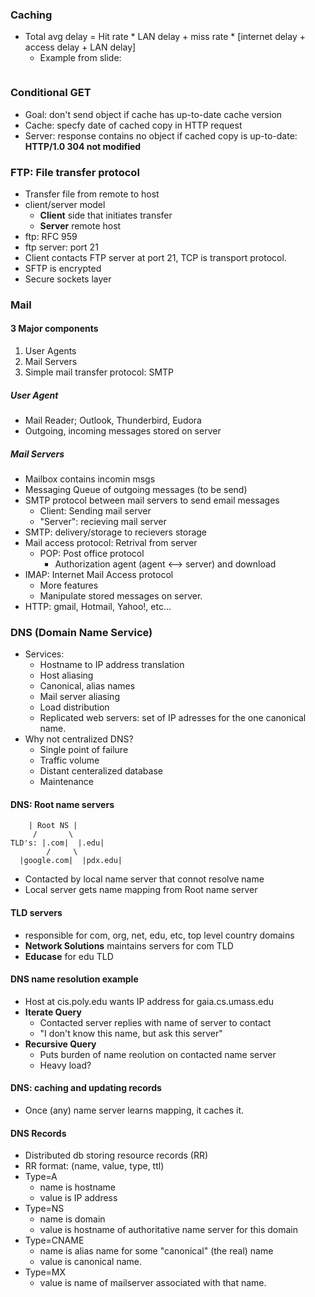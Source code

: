 ### Caching
- Total avg delay = Hit rate * LAN delay + miss rate * [internet delay + access delay + LAN delay]
	- Example from slide:
	```	- 0.4 * (1000000 bits/100x10^6 bits/sec) + 0.6 * [2 seconds + 0.01 seconds]
	```

### Conditional GET
- Goal: don't send object if cache has up-to-date cache version
- Cache: specfy date of cached copy in HTTP request
- Server: response contains no object if cached copy is up-to-date: **HTTP/1.0 304 not modified**

### FTP: File transfer protocol
- Transfer file from remote to host
- client/server model
	 - **Client** side that initiates transfer
	 - **Server** remote host
- ftp: RFC 959
- ftp server: port 21
- Client contacts FTP server at port 21, TCP is transport protocol.
- SFTP is encrypted
- Secure sockets layer

### Mail

#### 3 Major components
1. User Agents
2. Mail Servers
3. Simple mail transfer protocol: SMTP

##### User Agent
- Mail Reader; Outlook, Thunderbird, Eudora
- Outgoing, incoming messages stored on server

##### Mail Servers
- Mailbox contains incomin msgs
- Messaging Queue of outgoing messages (to be send)
- SMTP protocol between mail servers to send email messages
	 - Client: Sending mail server
	 - "Server": recieving mail server
- SMTP: delivery/storage to recievers storage
- Mail access protocol: Retrival from server
	 - POP: Post office protocol
	 	- Authorization agent (agent <--> server) and download
 - IMAP: Internet Mail Access protocol
	  - More features
	  - Manipulate stored messages on server.
 - HTTP: gmail, Hotmail, Yahoo!, etc...

### DNS (Domain Name Service)
- Services:
	 - Hostname to IP address translation
	 - Host aliasing
	 - Canonical, alias names
	 - Mail server aliasing
	 - Load distribution
	 - Replicated web servers: set of IP adresses for the one canonical name.
- Why not centralized DNS?
	 - Single point of failure
	 - Traffic volume
	 - Distant centeralized database
	 - Maintenance

#### DNS: Root name servers

```
	| Root NS |
	 /       \
TLD's: |.com|  |.edu|
        /	  \
  |google.com|  |pdx.edu|
```

- Contacted by local name server that connot resolve name
- Local server gets name mapping from Root name server
#### TLD servers
- responsible for com, org, net, edu, etc, top level country domains
- **Network Solutions** maintains servers for com TLD
- **Educase** for edu TLD

#### DNS name resolution example
- Host at cis.poly.edu wants IP address for gaia.cs.umass.edu
- **Iterate Query**
	- Contacted server replies with name of server to contact
 	- "I don't know this name, but ask this server"
- **Recursive Query**
 	- Puts burden of name reolution on contacted name server
 	- Heavy load?
#### DNS: caching and updating records
- Once (any) name server learns mapping, it caches it.

#### DNS Records
- Distributed db storing resource records (RR)
- RR format: (name, value, type, ttl)
- Type=A
 	- name is hostname
 	- value is IP address
- Type=NS
 	- name is domain
 	- value is hostname of authoritative name server for this domain
- Type=CNAME
 	- name is alias name for some "canonical" (the real) name
 	- value is canonical name.
- Type=MX
 	- value is name of mailserver associated with that name.

